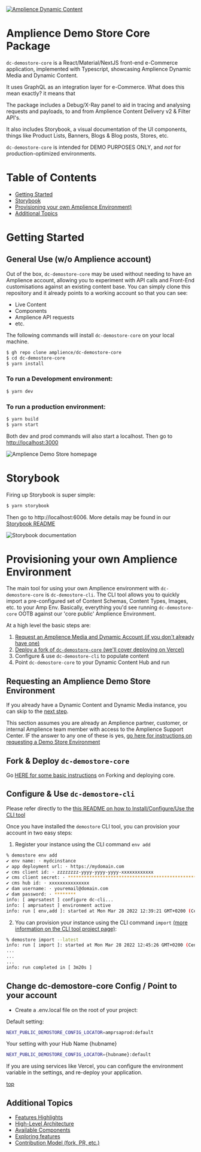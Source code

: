 [![Amplience Dynamic Content](media/header.png)](https://amplience.com/dynamic-content)

# Amplience Demo Store Core Package

`dc-demostore-core` is a React/Material/NextJS front-end e-Commerce application, implemented with Typescript, showcasing Amplience Dynamic Media and Dynamic Content. 

It uses GraphQL as an integration layer for e-Commerce. What does this mean exactly? it means that <!-- TODO: high level detail -->

The package includes a Debug/X-Ray panel to aid in tracing and analysing requests and payloads, to and from Amplience Content Delivery v2 & Filter API's.

It also includes Storybook, a visual documentation of the UI components, things like Product Lists, Banners, Blogs & Blog posts, Stores, etc.


`dc-demostore-core` is intended for DEMO PURPOSES ONLY, and *not* for production-optimized environments.


# Table of Contents
- [Getting Started](#getting-started)
- [Storybook](#storybook)
- [Provisioning your own Amplience Environment)](#provisioning-your-own-amplience-environment)
- [Additional Topics](#additional-topics)


# Getting Started
## General Use (w/o Amplience account)

Out of the box, `dc-demostore-core` may be used without needing to have an Amplience account, allowing you to experiment with API calls and Front-End customisations against an existing content base. You can simply clone this repository and it already points to a working account so that you can see:

 - Live Content
 - Components
 - Amplience API requests
 - etc.

 The following commands will install `dc-demostore-core` on your local machine.

```sh
$ gh repo clone amplience/dc-demostore-core
$ cd dc-demostore-core
$ yarn install
```

### To run a Development environment:

```sh
$ yarn dev
```

### To run a production environment:

```sh
$ yarn build
$ yarn start
```

Both dev and prod commands will also start a localhost. Then go to [http://localhost:3000](http://localhost:3000)

![Amplience Demo Store homepage](media/homepage.png)


# Storybook

Firing up Storybook is super simple:

```sh
$ yarn storybook
```

Then go to http://localhost:6006. More details may be found in our [Storybook README](docs/Storybook.md)

![Storybook documentation](media/storybook.png)

<!--

  - OWN README: Own Account: What do you need to configure your own Amplience Instance:
    - What are the dependencies / pre-requisites: Own Sandbox, configure to that
      - Deploy to get APP URL
      - Packages - dc-demostore-CLI etc
      - What account information do you need and where do you get it (hub ID, etc)
      - Pointing the FE to yours - Deployment Variable or Local env variable after automation has run

-->


# Provisioning your own Amplience Environment

The main tool for using your own Amplience environment with `dc-demostore-core` is `dc-demostore-cli`. The CLI tool allows you to quickly import a pre-configured set of Content Schemas, Content Types, Images, etc. to your Amp Env. Basically, everything you'd see running `dc-demostore-core` OOTB against our 'core public' Amplience Environment.

At a high level the basic steps are:

1. [Request an Amplience Media and Dynamic Account (if you don't already have one)](#requesting-an-amplience-environment)
2. [Deploy a fork of `dc-demostore-core` (we'll cover deploying on Vercel)](#fork--deploy-dc-demostore-core)
3. Configure & use `dc-demostore-cli` to populate content
4. Point `dc-demostore-core` to your Dynamic Content Hub and run

## Requesting an Amplience Demo Store Environment

If you already have a Dynamic Content and Dynamic Media instance, you can skip to the [next step](#fork--deploy-dc-demostore-core).

This section assumes you are already an Amplience partner, customer, or internal Amplience team member with access to the Amplience Support Center. IF the answer to any one of these is yes, [go here for instructions on requesting a Demo Store Environment](docs/DemoEnvironmentRequest.md)

## Fork & Deploy `dc-demostore-core`

Go [HERE for some basic instructions](docs/ForkDeploy.md) on Forking and deploying core.

## Configure & Use `dc-demostore-cli`

Please refer directly to the [this README on how to Install/Configure/Use the CLI tool](https://github.com/amplience/dc-demostore-cli)

Once you have installed the `demostore` CLI tool, you can provision your account in two easy steps:

1. Register your instance using the CLI command `env add`

```sh
% demostore env add 
✔ env name: · mydcinstance
✔ app deployment url: · https://mydomain.com
✔ cms client id: · zzzzzzzz-yyyy-yyyy-yyyy-xxxxxxxxxxxx
✔ cms client secret: · ****************************************************************
✔ cms hub id: · xxxxxxxxxxxxxxx
✔ dam username: · youremail@domain.com
✔ dam password: · ********
info: [ amprsatest ] configure dc-cli...
info: [ amprsatest ] environment active
info: run [ env,add ]: started at Mon Mar 28 2022 12:39:21 GMT+0200 (Central European Summer Time)
```

2. You can provision your instance using the CLI command `import` [(more information on the CLI tool project page)](https://github.com/amplience/dc-demostore-cli):

```sh
% demostore import --latest
info: run [ import ]: started at Mon Mar 28 2022 12:45:26 GMT+0200 (Central European Summer Time)
...
...
...
info: run completed in [ 3m20s ]
```

## Change dc-demostore-core Config / Point to your account
- Create a .env.local file on the root of your project:

Default setting:

```sh
NEXT_PUBLIC_DEMOSTORE_CONFIG_LOCATOR=amprsaprod:default
```

Your setting with your Hub Name {hubname}

```sh
NEXT_PUBLIC_DEMOSTORE_CONFIG_LOCATOR={hubname}:default
```


If you are using services like Vercel, you can configure the environment variable in the settings, and re-deploy your application.

[top](#table-of-content)


## Additional Topics
- [Features Highlights](docs/FeatureHiLites.md)
- [High-Level Architecture](docs/ArchDiagram.md)
- [Available Components](docs/Components.md)
- [Exploring features](docs/DeepDive.md)
- [Contribution Model (fork, PR, etc.)](https://github.com/amplience/dc-cli/blob/master/CONTRIBUTING.md)



<!--
### Configuration

#### cms.json

| Option              | Description                                                                                                                                                    |
| ------------------- | -------------------------------------------------------------------------------------------------------------------------------------------------------------- |
| contentApi          | Content delivery API base URL                                                                                                                                  |
| stagingApi          | Staging environment host name                                                                                                                                  |
| defaultPreviewMode  | STAGING or PRODUCTION                                                                                                                                          |
| hubName             | Content Delivery 2 API - hubName to retrieve content from - [finding the hub name](https://docs.amplience.net/development/contentdelivery/readme.html#hubname) |
| productImageHubName | Content Hub where product images are stored                                                                                                                    |
| imageBasePath       | Images base URL                                                                                                                                                |
| contentBaseUri      | Schemas base URL                                                                                                                                              |

[top](#table-of-content)



You can then use the CLI tool demostore from dc-demostore-cli package to register your environment:

```sh
$ demostore env add 
info: run [ env,add ]
✔ env name: · myinstance
✔ app deployment url: · https://mydomain.com
✔ cms client id: · client-id
✔ cms client secret: · *************
✔ cms hub id: · hub-id
✔ dam username: · me@mydomain.com
✔ dam password: · ********
info: [ myinstance ] configure dc-cli...
info: npx @amplience/dc-cli configure --clientId client-id --clientSecret client-secret --hubId hub-id
info: [ myinstance ] environment active
```

Next step is to run the import command and specify the path to dc-demostore-automation:

```sh
$ demostore import --automationDir ../dc-demostore-automation

info: run [ import ]
info: created temp dir: /tmp/demostore/demostore-iSlTD_-OmUyBEJzjYDLzB
info: connected to hub [ automation02 ]
info: connected to dam with user [ rkalfane@amplience.com ]
info: import: Import hub data started at Mon Feb 14 2022 10:34:42 GMT+0100 (Central European Standard Time)
info: 
info: ---------------------------------------------------
info: Phase 1: preparation
info: ---------------------------------------------------
info: 
info: 🗄  contentTypeSchema: [ 72 unarchived ] [ 10 updated ] [ 0 created ]                                                               
info: 🗂  contentTypes: [ 61 unarchived ] [ 36 updated ] [ 0 created ] [ 61 synced ]                                                      
info: 
info: ---------------------------------------------------
info: Phase 2: import/update
info: ---------------------------------------------------
info: 
info: 🔌  extensions: [ 11 created ]                  
exec  apply settings: automation02.test-index                                                                                         
exec  update webhook: Search Index: automation02.test-index / Blog                                                                    
exec  update webhook: Search Index: automation02.test-index / Blog (archived)                                                         
exec  create index: automation02.blog-production                                                                                      
exec  apply settings: automation02.blog-production                                                                                    
exec  update webhook: Search Index: automation02.blog-production / Blog                                                               
exec  update webhook: Search Index: automation02.blog-production / Blog (archived)                                                    
exec  create index: automation02.blog-staging                                                                                         
exec  apply settings: automation02.blog-staging                                                                                       
exec  update webhook: Search Index: automation02.blog-staging / Blog                                                                  
exec  update webhook: Search Index: automation02.blog-staging / Blog (archived)                                                       
info: 🔍  searchIndexes: [ 3 created ] [ 0 replicas created ] [ 6 webhooks created ]       
...
info: 📄  contentItems: [ 143 created ] [ 0 updated ]                                                                              
...
info: 📄  contentItems: [ 143 published ] 
...
info: 
info: ---------------------------------------------------
info: Phase 3: update automation
info: ---------------------------------------------------
info: 
info: 
info: ---------------------------------------------------
info: Phase 4: reentrant import
info: ---------------------------------------------------
info: 
...
info: 🗄  contentTypeSchema: [ 0 unarchived ] [ 9 updated ] [ 0 created ]  
...
info: 🗂  contentTypes: [ 0 unarchived ] [ 35 updated ] [ 0 created ] [ 61 synced ]                                                 
info: logs and temp files stored in /tmp/demostore/demostore-iSlTD_-OmUyBEJzjYDLzB
info: run completed in [ 3m53s ]
```

Using the CLI tool, you can also cleanup a hub (check documentation as it can remove everything):

```sh
$ demostore cleanup -a -c
info: run [ cleanup ]
info: created temp dir: /tmp/demostore/demostore-Ft_z9bMsllZBx8DX1GJ8H
info: connected to hub [ myinstance ]
info: connected to dam with user [ me@mydomain.com ]
info: 📄  contentItems: [ 146 items archived ] [ 19 folders deleted ]                                                                    
info: 📢  webhooks: [ 6 deleted ]                                                                                                  
info: 🔍  searchIndexes: [ 3 deleted ] [ 0 replicas deleted ]                                                                            
info: 🗄  contentTypeSchema: [ 72 archived ]                                                                                        
info: 🔌  extensions: [ 11 deleted ]                                                                                                     
info: 📦  repositories: [ 159 content types unassigned ]                                                                                 
info: 🗂  contentTypes: [ 61 archived ]                                                                                             
info: logs and temp files stored in /tmp/demostore/demostore-Ft_z9bMsllZBx8DX1GJ8H
info: run completed in [ 0m20s ]
```

--> 
  
   
